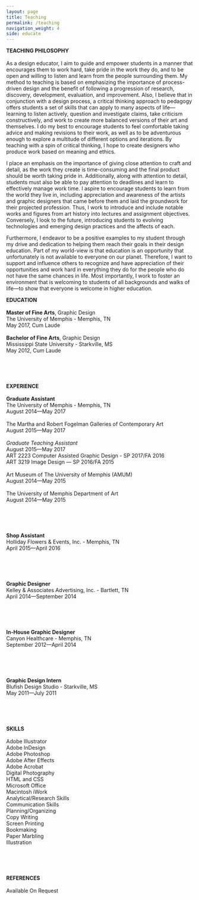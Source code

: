 ```yaml
---
layout: page
title: Teaching
permalink: /teaching
navigation_weight: 4
side: educate
---
```


<div class="left-column">
<p>
<div class="teaching-header"><b>TEACHING PHILOSOPHY</b></div><br>
As a design educator, I aim to guide and empower students in a manner that encourages them to work hard, take pride in the work they do, and to be open and willing to listen and learn from the people surrounding them. My method to teaching is based on emphasizing the importance of process-driven design and the benefit of following a progression of research, discovery, development, evaluation, and improvement. Also, I believe that in conjunction with a design process, a critical thinking approach to pedagogy offers students a set of skills that can apply to many aspects of life—learning to listen actively, question and investigate claims, take criticism constructively, and work to create more balanced versions of their art and themselves. I do my best to encourage students to feel comfortable taking advice and making revisions to their work, as well as to be adventurous enough to explore a multitude of different options and iterations. By teaching with a spin of critical thinking, I hope to create designers who produce work based on meaning and ethics.  

I place an emphasis on the importance of giving close attention to craft and detail, as the work they create is time-consuming and the final product should be worth taking pride in. Additionally, along with attention to detail, students must also be able to pay attention to deadlines and learn to effectively manage work time. I aspire to encourage students to learn from the world they live in, including appreciation and awareness of the artists and graphic designers that came before them and laid the groundwork for their projected profession. Thus, I work to introduce and include notable works and figures from art history into lectures and assignment objectives. Conversely, I look to the future, introducing students to evolving technologies and emerging design practices and the affects of each.

Furthermore, I endeavor to be a positive examples to my student through my drive and dedication to helping them reach their goals in their design education. Part of my world-view is that education is an opportunity that unfortunately is not available to everyone on our planet. Therefore, I want to support and influence others to recognize and have appreciation of their opportunities and work hard in everything they do for the people who do not have the same chances in life. Most importantly, I work to foster an environment that is welcoming to students of all backgrounds and walks of life—to show that everyone is welcome in higher education. 
</p>
</div>




<p>
<div class="right-column">
<div class="teaching-header"><b>EDUCATION</b></div><br>
<b>Master of Fine Arts</b>, Graphic Design<br>
The University of Memphis - Memphis, TN<br>
May 2017, Cum Laude
<br><br>
<b>Bachelor of Fine Arts</b>, Graphic Design <br>
Mississippi State University - Starkville, MS <br>
May 2012, Cum Laude

<br><br><br>

<div class="teaching-header"><b>EXPERIENCE</b></div><br>
<b>Graduate Assistant</b><br>
The University of Memphis - Memphis, TN<br>
August 2014—May 2017
<br><br>
The Martha and Robert Fogelman Galleries of Contemporary Art­<br>
August 2015—May 2017
<br><br>
<i>Graduate Teaching Assistant</i><br>
August 2015—May 2017<br>
ART 2223 Computer Assisted Graphic Design - SP 2017/FA 2016<br>
ART 3219 Image Design — SP 2016/FA 2015
<br><br>
Art Museum of The University of Memphis (AMUM)<br>
August 2014—May 2015
<br><br>
The University of Memphis Department of Art <br>
August 2014—May 2015

<br><br><br>

<b>Shop Assistant</b><br>
Holliday Flowers & Events, Inc. - Memphis, TN<br>
April 2015—April 2016

<br><br><br>

<b>Graphic Designer</b><br>
Kelley & Associates Advertising, Inc. - Bartlett, TN<br>
April 2014—September 2014

<br><br><br>

<b>In-House Graphic Designer</b><br>
Canyon Healthcare - Memphis, TN<br>
September 2012—April 2014

<br><br><br>

<b>Graphic Design Intern</b><br>
Blufish Design Studio - Starkville, MS<br>
May 2011—July 2011

<br><br><br>
<div class="teaching-header"><b>SKILLS</b></div><br>
Adobe Illustrator<br>
Adobe InDesign<br>
Adobe Photoshop<br>
Adobe After Effects<br>
Adobe Acrobat<br>
Digital Photography<br>
HTML and CSS<br>
Microsoft Office<br>
Macintosh iWork<br>
Analytical/Research Skills<br>
Communication Skills <br>
Planning/Organizing<br>
Copy Writing <br>
Screen Printing<br>
Bookmaking<br>
Paper Marbling<br>
Illustration

<br><br><br>

<div class="teaching-header"><b>REFERENCES</b></div><br>
Available On Request

</p>
</div>

